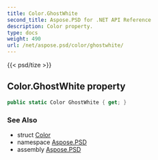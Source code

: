 ```yaml
---
title: Color.GhostWhite
second_title: Aspose.PSD for .NET API Reference
description: Color property. 
type: docs
weight: 490
url: /net/aspose.psd/color/ghostwhite/
---
```

{{< psd/tize >}}
## Color.GhostWhite property

```csharp
public static Color GhostWhite { get; }
```

### See Also

* struct [Color](../)
* namespace [Aspose.PSD](../../color/)
* assembly [Aspose.PSD](../../../)


